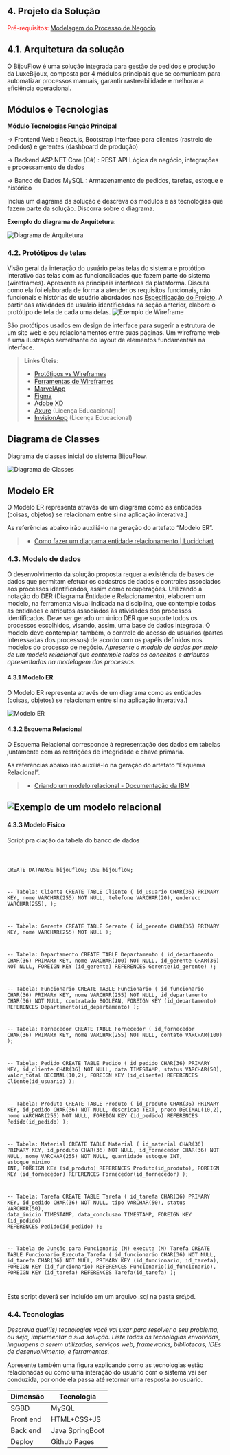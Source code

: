 ## 4. Projeto da Solução

<span style="color:red">Pré-requisitos: <a href="03-Modelagem do Processo de Negocio.md"> Modelagem do Processo de Negocio</a></span>

## 4.1. Arquitetura da solução

O BijouFlow é uma solução integrada para gestão de pedidos e produção da LuxeBijoux, composta por 4 módulos principais que se comunicam para automatizar processos manuais, garantir rastreabilidade e melhorar a eficiência operacional.

## Módulos e Tecnologias

**Módulo	Tecnologias	Função Principal**

-> Frontend Web	: React.js, Bootstrap	Interface para clientes (rastreio de pedidos) e gerentes (dashboard de produção)

-> Backend	ASP.NET Core (C#) : REST API	Lógica de negócio, integrações e processamento de dados

-> Banco de Dados	MySQL	: Armazenamento de pedidos, tarefas, estoque e histórico

 Inclua um diagrama da solução e descreva os módulos e as tecnologias
 que fazem parte da solução. Discorra sobre o diagrama.
 
 **Exemplo do diagrama de Arquitetura**:
 
 ![Diagrama de Arquitetura](./images/DiagramaArquiteturaBijouFlow.png)
 

### 4.2. Protótipos de telas

Visão geral da interação do usuário pelas telas do sistema e protótipo interativo das telas com as funcionalidades que fazem parte do sistema (wireframes).
Apresente as principais interfaces da plataforma. Discuta como ela foi elaborada de forma a atender os requisitos funcionais, não funcionais e histórias de usuário abordados nas <a href="02-Especificação do Projeto.md"> Especificação do Projeto</a>.
A partir das atividades de usuário identificadas na seção anterior, elabore o protótipo de tela de cada uma delas.
![Exemplo de Wireframe](images/wireframe-example.png)

São protótipos usados em design de interface para sugerir a estrutura de um site web e seu relacionamentos entre suas páginas. Um wireframe web é uma ilustração semelhante do layout de elementos fundamentais na interface.
 
> **Links Úteis**:
> - [Protótipos vs Wireframes](https://www.nngroup.com/videos/prototypes-vs-wireframes-ux-projects/)
> - [Ferramentas de Wireframes](https://rockcontent.com/blog/wireframes/)
> - [MarvelApp](https://marvelapp.com/developers/documentation/tutorials/)
> - [Figma](https://www.figma.com/)
> - [Adobe XD](https://www.adobe.com/br/products/xd.html#scroll)
> - [Axure](https://www.axure.com/edu) (Licença Educacional)
> - [InvisionApp](https://www.invisionapp.com/) (Licença Educacional)


## Diagrama de Classes

Diagrama de classes inicial do sistema BijouFlow.

![Diagrama de Classes](https://github.com/ICEI-PUCMinas-PSG-SI-TI/psg-si-2025-1-p3-tiapn-6818100-BijouFlow/blob/main/docs/images/Diagrama%20de%20Classes%20-%20BijouFLow.png)

## Modelo ER

O Modelo ER representa através de um diagrama como as entidades (coisas, objetos) se relacionam entre si na aplicação interativa.]

As referências abaixo irão auxiliá-lo na geração do artefato “Modelo ER”.

> - [Como fazer um diagrama entidade relacionamento | Lucidchart](https://www.lucidchart.com/pages/pt/como-fazer-um-diagrama-entidade-relacionamento)


### 4.3. Modelo de dados

O desenvolvimento da solução proposta requer a existência de bases de dados que permitam efetuar os cadastros de dados e controles associados aos processos identificados, assim como recuperações.
Utilizando a notação do DER (Diagrama Entidade e Relacionamento), elaborem um modelo, na ferramenta visual indicada na disciplina, que contemple todas as entidades e atributos associados às atividades dos processos identificados. Deve ser gerado um único DER que suporte todos os processos escolhidos, visando, assim, uma base de dados integrada. O modelo deve contemplar, também, o controle de acesso de usuários (partes interessadas dos processos) de acordo com os papéis definidos nos modelos do processo de negócio.
_Apresente o modelo de dados por meio de um modelo relacional que contemple todos os conceitos e atributos apresentados na modelagem dos processos._

#### 4.3.1 Modelo ER

O Modelo ER representa através de um diagrama como as entidades (coisas, objetos) se relacionam entre si na aplicação interativa.]

![Modelo ER](./images/ModeloER.png)

#### 4.3.2 Esquema Relacional

O Esquema Relacional corresponde à representação dos dados em tabelas juntamente com as restrições de integridade e chave primária.
 
As referências abaixo irão auxiliá-lo na geração do artefato “Esquema Relacional”.

> - [Criando um modelo relacional - Documentação da IBM](https://www.ibm.com/docs/pt-br/cognos-analytics/10.2.2?topic=designer-creating-relational-model)

![Exemplo de um modelo relacional](images/modeloRelacional.png "Exemplo de Modelo Relacional.")
---


#### 4.3.3 Modelo Físico

Script pra ciação da tabela do banco de dados

<code>

CREATE DATABASE bijouflow;
USE bijouflow;

-- Tabela: Cliente
CREATE TABLE Cliente (
    id_usuario CHAR(36) PRIMARY KEY,
    nome VARCHAR(255) NOT NULL,
    telefone VARCHAR(20),
    endereco VARCHAR(255),
);

-- Tabela: Gerente
CREATE TABLE Gerente (
    id_gerente CHAR(36) PRIMARY KEY,
    nome VARCHAR(255) NOT NULL
);

-- Tabela: Departamento
CREATE TABLE Departamento (
    id_departamento CHAR(36) PRIMARY KEY,
    nome VARCHAR(100) NOT NULL,
    id_gerente CHAR(36) NOT NULL,
    FOREIGN KEY (id_gerente) REFERENCES Gerente(id_gerente)
);

-- Tabela: Funcionario
CREATE TABLE Funcionario (
    id_funcionario CHAR(36) PRIMARY KEY,
    nome VARCHAR(255) NOT NULL,
    id_departamento CHAR(36) NOT NULL,
    contratado BOOLEAN,
    FOREIGN KEY (id_departamento) REFERENCES Departamento(id_departamento)
);

-- Tabela: Fornecedor
CREATE TABLE Fornecedor (
    id_fornecedor CHAR(36) PRIMARY KEY,
    nome VARCHAR(255) NOT NULL,
    contato VARCHAR(100)
);

-- Tabela: Pedido
CREATE TABLE Pedido (
    id_pedido CHAR(36) PRIMARY KEY,
    id_cliente CHAR(36) NOT NULL,
    data TIMESTAMP,
    status VARCHAR(50),
    valor_total DECIMAL(10,2),
    FOREIGN KEY (id_cliente) REFERENCES Cliente(id_usuario)
);

-- Tabela: Produto
CREATE TABLE Produto (
    id_produto CHAR(36) PRIMARY KEY,
    id_pedido CHAR(36) NOT NULL,
    descricao TEXT,
    preco DECIMAL(10,2),
    nome VARCHAR(255) NOT NULL,
    FOREIGN KEY (id_pedido) REFERENCES Pedido(id_pedido)
);

-- Tabela: Material
CREATE TABLE Material (
    id_material CHAR(36) PRIMARY KEY,
    id_produto CHAR(36) NOT NULL, 
    id_fornecedor CHAR(36) NOT NULL,
    nome VARCHAR(255) NOT NULL,
    quantidade_estoque INT,
    estoque_minimo INT,
    FOREIGN KEY (id_produto) REFERENCES Produto(id_produto),
    FOREIGN KEY (id_fornecedor) REFERENCES Fornecedor(id_fornecedor)
);

-- Tabela: Tarefa
CREATE TABLE Tarefa (
    id_tarefa CHAR(36) PRIMARY KEY,
    id_pedido CHAR(36) NOT NULL, 
    tipo VARCHAR(50),
    status VARCHAR(50),
    data_inicio TIMESTAMP,
    data_conclusao TIMESTAMP,
    FOREIGN KEY (id_pedido) REFERENCES Pedido(id_pedido)
);

-- Tabela de Junção para Funcionario (N) executa (M) Tarefa
CREATE TABLE Funcionario_Executa_Tarefa (
    id_funcionario CHAR(36) NOT NULL,
    id_tarefa CHAR(36) NOT NULL,
    PRIMARY KEY (id_funcionario, id_tarefa),
    FOREIGN KEY (id_funcionario) REFERENCES Funcionario(id_funcionario),
    FOREIGN KEY (id_tarefa) REFERENCES Tarefa(id_tarefa)
);

</code>

Este script deverá ser incluído em um arquivo .sql na pasta src\bd.




### 4.4. Tecnologias

_Descreva qual(is) tecnologias você vai usar para resolver o seu problema, ou seja, implementar a sua solução. Liste todas as tecnologias envolvidas, linguagens a serem utilizadas, serviços web, frameworks, bibliotecas, IDEs de desenvolvimento, e ferramentas._

Apresente também uma figura explicando como as tecnologias estão relacionadas ou como uma interação do usuário com o sistema vai ser conduzida, por onde ela passa até retornar uma resposta ao usuário.


| **Dimensão**   | **Tecnologia**  |
| ---            | ---             |
| SGBD           | MySQL           |
| Front end      | HTML+CSS+JS     |
| Back end       | Java SpringBoot |
| Deploy         | Github Pages    |

